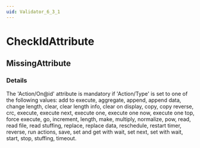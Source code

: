 ```yaml
---
uid: Validator_6_3_1
---
```


# CheckIdAttribute

## MissingAttribute

<!-- Description, Properties, ... sections are auto-generated. -->
<!-- REPLACE ME AUTO-GENERATION -->

### Details

The 'Action/On@id' attribute is mandatory if 'Action/Type' is set to one of the following values:
add to execute, aggregate, append, append data, change length, clear, clear length info, clear on display, copy, copy reverse, crc, execute, execute next, execute one, execute one now, execute one top, force execute, go, increment, length, make, multiply, normalize, pow, read, read file, read stuffing, replace, replace data, reschedule, restart timer, reverse, run actions, save, set and get with wait, set next, set with wait, start, stop, stuffing, timeout.

<!-- Uncomment to add example code -->
<!--### Example code-->
